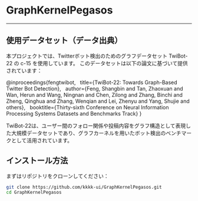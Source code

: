 # GraphKernelPegasos

---

## 使用データセット（データ出典）
本プロジェクトでは、Twitterボット検出のためのグラフデータセット TwiBot-22 の c-15 を使用しています。
このデータセットは以下の論文に基づいて提供されています：

@inproceedings{fengtwibot,
  title={TwiBot-22: Towards Graph-Based Twitter Bot Detection},
  author={Feng, Shangbin and Tan, Zhaoxuan and Wan, Herun and Wang, Ningnan and Chen, Zilong and Zhang, Binchi and Zheng, Qinghua and Zhang, Wenqian and Lei, Zhenyu and Yang, Shujie and others},
  booktitle={Thirty-sixth Conference on Neural Information Processing Systems Datasets and Benchmarks Track}
}

TwiBot-22は、ユーザー間のフォロー関係や投稿内容をグラフ構造として表現した大規模データセットであり、グラフカーネルを用いたボット検出のベンチマークとして活用されています。

## インストール方法

まずはリポジトリをクローンしてください：

```bash
git clone https://github.com/kkkk-ui/GraphKernelPegasos.git
cd GraphKernelPegasos
